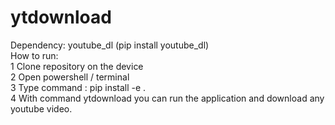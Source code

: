 # ytdownload

Dependency: youtube_dl (pip install youtube_dl) <br>
How to run: <br>
1 Clone repository on the device <br>
2 Open powershell / terminal <br>
3 Type command : pip install -e . <br>
4 With command ytdownload you can run the application and download any youtube video. <br>
